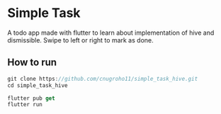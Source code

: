 # Simple Task

A todo app made with flutter to learn about implementation of hive and dismissible. Swipe to left or right to mark as done.

## How to run

```dart
git clone https://github.com/cnugroho11/simple_task_hive.git
cd simple_task_hive

flutter pub get
flutter run
```
